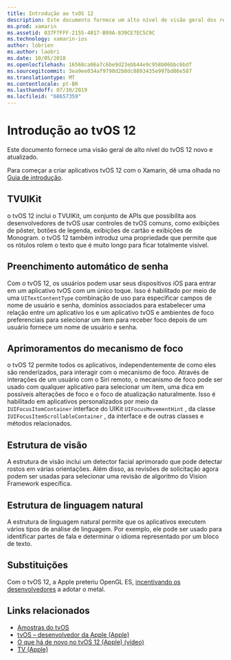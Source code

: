 ```yaml
---
title: Introdução ao tvOS 12
description: Este documento fornece um alto nível de visão geral dos recursos novos e atualizados no tvOS 12 para os quais a versão de visualização do C# Xamarin atualmente fornece associações.
ms.prod: xamarin
ms.assetid: 037F7FFF-2155-4017-B99A-839CE7EC5C9C
ms.technology: xamarin-ios
author: lobrien
ms.author: laobri
ms.date: 10/05/2018
ms.openlocfilehash: 16568ca06a7c6be9d23ebb44e9c958b06bbc6bdf
ms.sourcegitcommit: 3ea9ee034af9790d2b0dc0893435e997bd06e587
ms.translationtype: MT
ms.contentlocale: pt-BR
ms.lasthandoff: 07/30/2019
ms.locfileid: "68657359"
---
```

# <a name="introduction-to-tvos-12"></a>Introdução ao tvOS 12

Este documento fornece uma visão geral de alto nível do tvOS 12 novo e atualizado.

Para começar a criar aplicativos tvOS 12 com o Xamarin, dê uma olhada no [Guia de introdução](~/ios/platform/introduction-to-ios12/get-started.md).

## <a name="tvuikit"></a>TVUIKit

o tvOS 12 inclui o TVUIKit, um conjunto de APIs que possibilita aos desenvolvedores de tvOS usar controles de tvOS comuns, como exibições de pôster, botões de legenda, exibições de cartão e exibições de Monogram. o tvOS 12 também introduz uma propriedade que permite que os rótulos rolem o texto que é muito longo para ficar totalmente visível.

## <a name="password-autofill"></a>Preenchimento automático de senha

Com o tvOS 12, os usuários podem usar seus dispositivos iOS para entrar em um aplicativo tvOS com um único toque. Isso é habilitado por meio de uma `UITextContentType` combinação de uso para especificar campos de nome de usuário e senha, domínios associados para estabelecer uma relação entre um aplicativo Ios e um aplicativo tvOS e ambientes de foco preferenciais para selecionar um item para receber foco depois de um usuário fornece um nome de usuário e senha.

## <a name="focus-engine-enhancements"></a>Aprimoramentos do mecanismo de foco

o tvOS 12 permite todos os aplicativos, independentemente de como eles são renderizados, para interagir com o mecanismo de foco. Através de interações de um usuário com o Siri remoto, o mecanismo de foco pode ser usado com qualquer aplicativo para selecionar um item, uma dica em possíveis alterações de foco e o foco de atualização naturalmente. Isso é habilitado em aplicativos personalizados por meio da `IUIFocusItemContainer` interface do UIKit `UIFocusMovementHint` , da classe `IUIFocusItemScrollableContainer` , da interface e de outras classes e métodos relacionados.

## <a name="vision-framework"></a>Estrutura de visão

A estrutura de visão inclui um detector facial aprimorado que pode detectar rostos em várias orientações. Além disso, as revisões de solicitação agora podem ser usadas para selecionar uma revisão de algoritmo do Vision Framework específica.

## <a name="natural-language-framework"></a>Estrutura de linguagem natural

A estrutura de linguagem natural permite que os aplicativos executem vários tipos de análise de linguagem. Por exemplo, ele pode ser usado para identificar partes de fala e determinar o idioma representado por um bloco de texto.

## <a name="deprecations"></a>Substituições

Com o tvOS 12, a Apple preteriu OpenGL ES, [incentivando os desenvolvedores](https://developer.apple.com/tvos/whats-new/) a adotar o metal.

## <a name="related-links"></a>Links relacionados

- [Amostras do tvOS](https://docs.microsoft.com/samples/browse/?products=xamarin&term=Xamarin.iOS+tvOS)
- [tvOS – desenvolvedor da Apple (Apple)](https://developer.apple.com/tvos/)
- [O que há de novo no tvOS 12 (Apple) (vídeo)](https://developer.apple.com/videos/play/wwdc2018/208/)
- [TV (Apple)](https://www.apple.com/tv/)